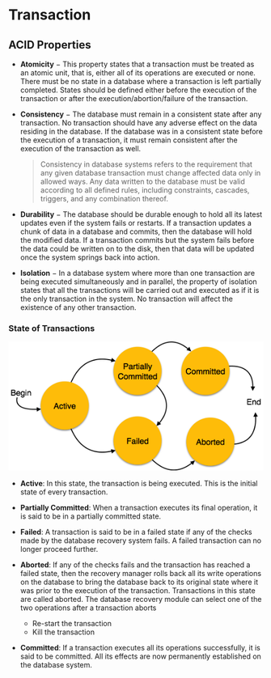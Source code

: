 # Transaction

## ACID Properties

- **Atomicity** − This property states that a transaction must be treated as an atomic unit, that is, either all of its operations are executed or none. There must be no state in a database where a transaction is left partially completed. States should be defined either before the execution of the transaction or after the execution/abortion/failure of the transaction.

- **Consistency** − The database must remain in a consistent state after any transaction. No transaction should have any adverse effect on the data residing in the database. If the database was in a consistent state before the execution of a transaction, it must remain consistent after the execution of the transaction as well.

  > Consistency in database systems refers to the requirement that any given database transaction must change affected data only in allowed ways. Any data written to the database must be valid according to all defined rules, including constraints, cascades, triggers, and any combination thereof.

- **Durability** − The database should be durable enough to hold all its latest updates even if the system fails or restarts. If a transaction updates a chunk of data in a database and commits, then the database will hold the modified data. If a transaction commits but the system fails before the data could be written on to the disk, then that data will be updated once the system springs back into action.

- **Isolation** − In a database system where more than one transaction are being executed simultaneously and in parallel, the property of isolation states that all the transactions will be carried out and executed as if it is the only transaction in the system. No transaction will affect the existence of any other transaction.

### State of Transactions

![State of Transactions](images/transaction_states.png)

- **Active**: In this state, the transaction is being executed. This is the initial state of every transaction.

- **Partially Committed**: When a transaction executes its final operation, it is said to be in a partially committed state.

- **Failed**: A transaction is said to be in a failed state if any of the checks made by the database recovery system fails. A failed transaction can no longer proceed further.

- **Aborted**: If any of the checks fails and the transaction has reached a failed state, then the recovery manager rolls back all its write operations on the database to bring the database back to its original state where it was prior to the execution of the transaction. Transactions in this state are called aborted. The database recovery module can select one of the two operations after a transaction aborts
  - Re-start the transaction
  - Kill the transaction

- **Committed**: If a transaction executes all its operations successfully, it is said to be committed. All its effects are now permanently established on the database system.
